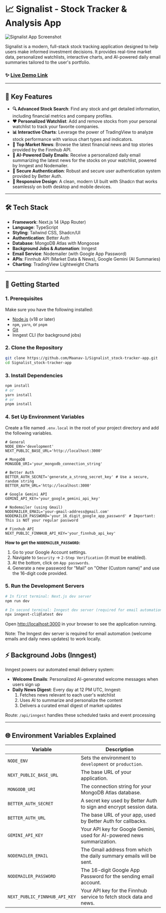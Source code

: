 # 📈 Signalist - Stock Tracker & Analysis App

![Signalist App Screenshot](https://via.placeholder.com/800x400.png?text=Signalist+App+Screenshot+Here)

Signalist is a modern, full-stack stock tracking application designed to help users make informed investment decisions. It provides real-time market data, personalized watchlists, interactive charts, and AI-powered daily email summaries tailored to the user's portfolio.

### ✨ [Live Demo Link ](https://signalist-stock-tracker-app-rho.vercel.app/)

---

## 🚀 Key Features

* **🔍 Advanced Stock Search**: Find any stock and get detailed information, including financial metrics and company profiles.
* **❤️ Personalized Watchlist**: Add and remove stocks from your personal watchlist to track your favorite companies.
* **📊 Interactive Charts**: Leverage the power of TradingView to analyze stock performance with various chart types and indicators.
* **📰 Top Market News**: Browse the latest financial news and top stories provided by the Finnhub API.
* **🤖 AI-Powered Daily Emails**: Receive a personalized daily email summarizing the latest news for the stocks on your watchlist, powered by Inngest and Nodemailer.
* **🔐 Secure Authentication**: Robust and secure user authentication system provided by Better Auth.
* **📱 Responsive Design**: A clean, modern UI built with Shadcn that works seamlessly on both desktop and mobile devices.

---

## 🛠️ Tech Stack

* **Framework**: Next.js 14 (App Router)
* **Language**: TypeScript
* **Styling**: Tailwind CSS, Shadcn/UI
* **Authentication**: Better Auth
* **Database**: MongoDB Atlas with Mongoose
* **Background Jobs & Automation**: Inngest
* **Email Service**: Nodemailer (with Google App Password)
* **APIs**: Finnhub API (Market Data & News), Google Gemini (AI Summaries)
* **Charting**: TradingView Lightweight Charts

---

## 🏁 Getting Started

### 1. Prerequisites

Make sure you have the following installed:
* [Node.js](https://nodejs.org/en/) (v18 or later)
* `npm`, `yarn`, or `pnpm`
* [Git](https://git-scm.com/)
* Inngest CLI (for background jobs)

### 2. Clone the Repository

```bash
git clone https://github.com/Maanav-1/Signalist_stock-tracker-app.git
cd Signalist_stock-tracker-app
```

### 3. Install Dependencies

```bash
npm install
# or
yarn install
# or
pnpm install
```

### 4. Set Up Environment Variables

Create a file named `.env.local` in the root of your project directory and add the following variables.

```env
# General
NODE_ENV='development'
NEXT_PUBLIC_BASE_URL='http://localhost:3000'

# MongoDB
MONGODB_URI='your_mongodb_connection_string'

# Better Auth
BETTER_AUTH_SECRET='generate_a_strong_secret_key' # Use a secure, random string
BETTER_AUTH_URL='http://localhost:3000'

# Google Gemini API
GEMINI_API_KEY='your_google_gemini_api_key'

# Nodemailer (using Gmail)
NODEMAILER_EMAIL='your-gmail-address@gmail.com'
NODEMAILER_PASSWORD='your_16_digit_google_app_password' # Important: This is NOT your regular password

# Finnhub API
NEXT_PUBLIC_FINNHUB_API_KEY='your_finnhub_api_key'
```

**How to get the `NODEMAILER_PASSWORD`:**

1. Go to your Google Account settings.
2. Navigate to `Security` -> `2-Step Verification` (it must be enabled).
3. At the bottom, click on `App passwords`.
4. Generate a new password for "Mail" on "Other (Custom name)" and use the 16-digit code provided.

### 5. Run the Development Servers
```bash
# In first terminal: Next.js dev server
npm run dev

# In second terminal: Inngest dev server (required for email automation)
npx inngest-cli@latest dev
```

Open [http://localhost:3000](http://localhost:3000) in your browser to see the application running.

Note: The Inngest dev server is required for email automation (welcome emails and daily news updates) to work locally.

## ⚡ Background Jobs (Inngest)

Inngest powers our automated email delivery system:
- **Welcome Emails**: Personalized AI-generated welcome messages when users sign up
- **Daily News Digest**: Every day at 12 PM UTC, Inngest:
  1. Fetches news relevant to each user's watchlist
  2. Uses AI to summarize and personalize the content
  3. Delivers a curated email digest of market updates
  
Route: `/api/inngest` handles these scheduled tasks and event processing

-----

## 🌐 Environment Variables Explained

| Variable                      | Description                                                                                              |
| ----------------------------- | -------------------------------------------------------------------------------------------------------- |
| `NODE_ENV`                    | Sets the environment to `development` or `production`.                                                   |
| `NEXT_PUBLIC_BASE_URL`        | The base URL of your application.                                                                        |
| `MONGODB_URI`                 | The connection string for your MongoDB Atlas database.                                                   |
| `BETTER_AUTH_SECRET`          | A secret key used by Better Auth to sign and encrypt session data.                                       |
| `BETTER_AUTH_URL`             | The base URL of your app, used by Better Auth for callbacks.                                             |
| `GEMINI_API_KEY`              | Your API key for Google Gemini, used for AI-powered news summarization.                                  |
| `NODEMAILER_EMAIL`            | The Gmail address from which the daily summary emails will be sent.                                      |
| `NODEMAILER_PASSWORD`         | The 16-digit Google App Password for the sending email account.                                          |
| `NEXT_PUBLIC_FINNHUB_API_KEY` | Your API key for the Finnhub service to fetch stock data and news.                                      |



